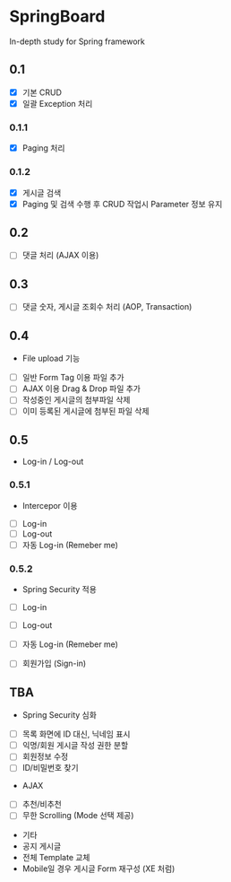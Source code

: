 # SpringBoard
In-depth study for Spring framework

## 0.1
- [X] 기본 CRUD
- [X] 일괄 Exception 처리

### 0.1.1
- [X] Paging 처리

### 0.1.2
- [X] 게시글 검색
- [X] Paging 및 검색 수행 후 CRUD 작업시 Parameter 정보 유지

## 0.2
- [ ] 댓글 처리 (AJAX 이용)

## 0.3
- [ ] 댓글 숫자, 게시글 조회수 처리 (AOP, Transaction)

## 0.4
- File upload 기능
 - [ ] 일반 Form Tag 이용 파일 추가
 - [ ] AJAX 이용 Drag & Drop 파일 추가
 - [ ] 작성중인 게시글의 첨부파일 삭제
 - [ ] 이미 등록된 게시글에 첨부된 파일 삭제

## 0.5
- Log-in / Log-out

### 0.5.1
- Intercepor 이용
 - [ ] Log-in
 - [ ] Log-out
 - [ ] 자동 Log-in (Remeber me)

### 0.5.2
- Spring Security 적용
 - [ ] Log-in
 - [ ] Log-out
 - [ ] 자동 Log-in (Remeber me)
 - [ ] 회원가입 (Sign-in)


## TBA
- Spring Security 심화
 - [ ] 목록 화면에 ID 대신, 닉네임 표시
 - [ ] 익명/회원 게시글 작성 권한 분할
 - [ ] 회원정보 수정
 - [ ] ID/비밀번호 찾기

- AJAX
 - [ ] 추천/비추천
 - [ ] 무한 Scrolling (Mode 선택 제공)
 
- 기타
 - 공지 게시글
 - 전체 Template 교체
 - Mobile일 경우 게시글 Form 재구성 (XE 처럼)

